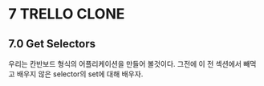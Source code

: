 # 7 TRELLO CLONE

## 7.0 Get Selectors

우리는 칸반보드 형식의 어플리케이션을 만들어 볼것이다.
그전에 이 전 섹션에서 빼먹고 배우지 않은 selector의 set에 대해 배우자.
